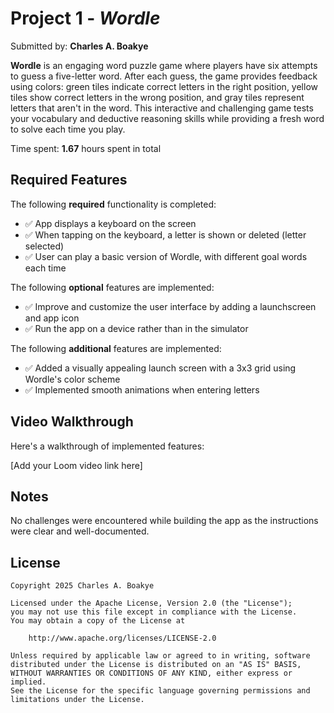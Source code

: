# Project 1 - *Wordle*

Submitted by: **Charles A. Boakye**

**Wordle** is an engaging word puzzle game where players have six attempts to guess a five-letter word. After each guess, the game provides feedback using colors: green tiles indicate correct letters in the right position, yellow tiles show correct letters in the wrong position, and gray tiles represent letters that aren't in the word. This interactive and challenging game tests your vocabulary and deductive reasoning skills while providing a fresh word to solve each time you play.

Time spent: **1.67** hours spent in total

## Required Features

The following **required** functionality is completed:

- ✅ App displays a keyboard on the screen
- ✅ When tapping on the keyboard, a letter is shown or deleted (letter selected)
- ✅ User can play a basic version of Wordle, with different goal words each time

The following **optional** features are implemented:

- ✅ Improve and customize the user interface by adding a launchscreen and app icon
- ✅ Run the app on a device rather than in the simulator

The following **additional** features are implemented:

- ✅ Added a visually appealing launch screen with a 3x3 grid using Wordle's color scheme
- ✅ Implemented smooth animations when entering letters

## Video Walkthrough

Here's a walkthrough of implemented features:

[Add your Loom video link here]

## Notes

No challenges were encountered while building the app as the instructions were clear and well-documented.

## License

    Copyright 2025 Charles A. Boakye

    Licensed under the Apache License, Version 2.0 (the "License");
    you may not use this file except in compliance with the License.
    You may obtain a copy of the License at

        http://www.apache.org/licenses/LICENSE-2.0

    Unless required by applicable law or agreed to in writing, software
    distributed under the License is distributed on an "AS IS" BASIS,
    WITHOUT WARRANTIES OR CONDITIONS OF ANY KIND, either express or implied.
    See the License for the specific language governing permissions and
    limitations under the License.
